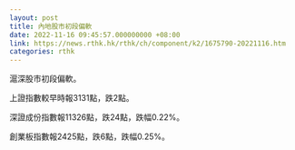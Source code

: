```yaml
---
layout: post
title: 內地股市初段偏軟
date: 2022-11-16 09:45:57.000000000 +08:00
link: https://news.rthk.hk/rthk/ch/component/k2/1675790-20221116.htm
categories: rthk
---
```


滬深股市初段偏軟。

上證指數較早時報3131點，跌2點。

深證成份指數報11326點，跌24點，跌幅0.22%。

創業板指數報2425點，跌6點，跌幅0.25%。
